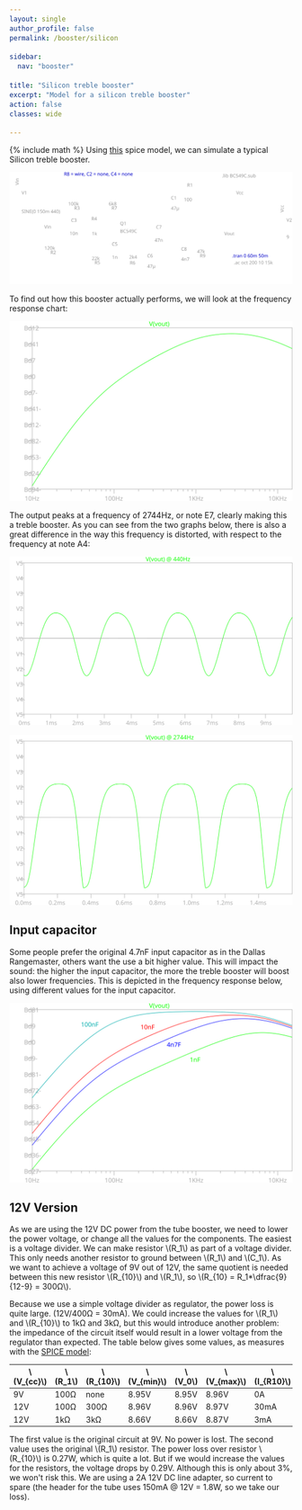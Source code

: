```yaml
---
layout: single
author_profile: false
permalink: /booster/silicon

sidebar:
  nav: "booster"

title: "Silicon treble booster"
excerpt: "Model for a silicon treble booster"
action: false
classes: wide

---
```

{% include math %}
Using [this](/assets/spice/booster/silicon.asc) spice model, we can simulate a typical Silicon treble booster.

![](/assets/images/booster/silicon.svg)

To find out how this booster actually performs, we will look at the frequency response chart:

![](/assets/images/booster/silicon-freq.svg)

The output peaks at a frequency of 2744Hz, or note E7, clearly making this a treble booster. As you can see from the two graphs below, there is also a great difference in the way this frequency is distorted, with respect to the frequency at note A4:

![](/assets/images/booster/silicon-440.svg)

![](/assets/images/booster/silicon-2744.svg)

## Input capacitor

Some people prefer the original 4.7nF input capacitor as in the Dallas Rangemaster, others want the use a bit higher value. This will impact the sound: the higher the input capacitor, the more the treble booster will boost also lower frequencies. This is depicted in the frequency response below, using different values for the input capacitor.

![](/assets/images/booster/silicon-caps.svg)

## 12V Version
As we are using the 12V DC power from the tube booster, we need to lower the power voltage, or change all the values for the components. The easiest is a voltage divider. We can make resistor \\(R_1\\) as part of a voltage divider. This only needs another resistor to ground between \\(R_1\\) and \\(C_1\\). As we want to achieve a voltage of 9V out of 12V, the same quotient is needed between this new resistor \\(R_{10}\\) and \\(R_1\\), so \\(R_{10} = R_1*\dfrac{9}{12-9} = 300Ω\\).

Because we use a simple voltage divider as regulator, the power loss is quite large. (12V/400Ω = 30mA). We could increase the values for \\(R_1\\) and \\(R_{10}\\) to 1kΩ and 3kΩ, but this would introduce another problem: the impedance of the circuit itself would result in a lower voltage from the regulator than expected. The table below gives some values, as measures with the [SPICE model](/assets/spice/booster/silicon12.asc):

|\\(V_{cc}\\)|\\(R_1\\)|\\(R_{10}\\)|\\(V_{min}\\)|\\(V_0\\)|\\(V_{max}\\)|\\(I_{R10}\\)|\\(W_{R10}\\)|
|---|----|----|-----|-----|-----|----|-----|
| 9V|100Ω|none|8.95V|8.95V|8.96V|  0A|   0W|
|12V|100Ω|300Ω|8.96V|8.96V|8.97V|30mA|0.27W|
|12V| 1kΩ| 3kΩ|8.66V|8.66V|8.87V| 3mA|0.03W|

The first value is the original circuit at 9V. No power is lost. The second value uses the original \\(R_1\\) resistor. The power loss over resistor \\(R_{10}\\) is 0.27W, which is quite a lot. But if we would increase the values for the resistors, the voltage drops by 0.29V. Although this is only about 3%, we won't risk this. We are using a 2A 12V DC line adapter, so current to spare (the header for the tube uses 150mA @ 12V = 1.8W, so we take our loss).
